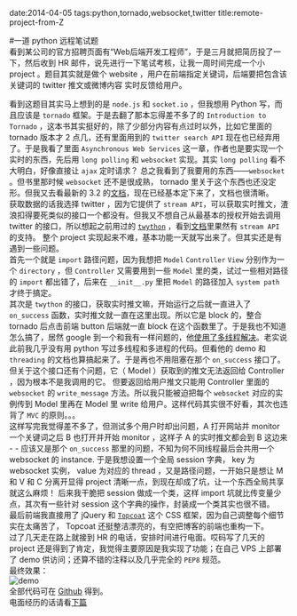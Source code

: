 date:2014-04-05
tags:python,tornado,websocket,twitter
title:remote-project-from-Z
<!---->
#一道 python 远程笔试题  
看到某公司的官方招聘页面有“Web后端开发工程师”，于是三月就把简历投了一下，然后收到 HR 邮件，说先进行一下笔试考核，让我一周时间完成一个小 project 。题目其实就是做个 website ，用户在前端指定关键词，后端要把包含该关键词的 twitter 推文或微博内容 实时反馈给用户。  
<!--more-->
看到这题目其实马上想到的是 `node.js` 和 `socket.io` ，但我想用 Python 写，而且应该是 `tornado` 框架。于是去翻了那本忘得差不多了的 `Introduction to Tornado` ，这本书其实挺好的，除了少部分内容有点过时以外，比如它里面的 tornado 版本才 2 点几，还有里面用到的 `twitter search API` 现在也已经弃用了。于是我看了里面 `Asynchronous Web Services` 这一章，作者也是要实现一个实时的东西，先后用 `long polling` 和 `websocket` 实现。其实 `long polling` 看不大明白，好像直接让 `ajax` 定时请求？ 总之我看到了我要用的东西——`websocket` 。但书里那时候 `websocket` 还不是很成熟， tornado 里关于这个东西也还没定形。但我又去看最新的 3.2 的[文档](http://www.tornadoweb.org/en/stable/websocket.html?highlight=websocket#module-tornado.websocket)，现在已经基本定下来了，文档也很清晰。  
获取数据的话我选择 twitter ，因为它提供了 `stream API`，可以获取实时推文，渣浪扣得要死类似的接口一个都没有。但我又不想自己从最基本的授权开始去调用 twitter 的接口，所以想起之前用过的 [`twython`](https://github.com/ryanmcgrath/twython) ，看到[文档](https://twython.readthedocs.org/en/latest/usage/streaming_api.html)里果然有 `stream API` 的支持。 整个 project 实现起来不难，基本功能一天就写出来了。但其实还是有遇到一些问题。  
首先一个就是 `import` 路径问题，因为我想把 `Model` `Controller` `View` 分别作为一个 `directory` ，但 `Controller` 又需要用到一些 `Model` 里的类，试过一些相对路径的 `import` 都出错了，后来在 `__init__.py` 里把 `Model` 的路径加入 `system path` 才终于搞定。  
其次是 `twython` 的接口，获取实时推文嘛，开始运行之后就一直进入了 `on_success` 函数，实时推文就一直在这里出现。所以它是 block 的，整合 tornado 后点击前端 button 后端就一直 block 在这个函数里了。于是我也不知道怎么搞了，居然 google 到一个和我有一样问题的，他[使用了多线程解决](http://rjw57.github.io/blog/2013/06/24/geolocating_tweets_with_twython/)。老实说此前我几乎没有用 python 写过多线程和多进程的代码。但看他的 demo 和 `threading` 的文档也算搞起来了。于是再也不用阻塞在那个 `on_success`  接口了。但关于这个接口还有个问题，它（ Model ）获取到的推文无法返回给 Controller ，因为根本不是我调用的它。 但要返回给用户推文只能用 Controller 里面的 `websocket` 的 `write_message` 方法。所以我只能被迫把每个 `websocket` 对应的实例传到 Model 里再在 Model 里 write 给用户。这样代码其实很不好看，其次也违背了 `MVC` 的原则。。。  
这样写完我觉得差不多了，但测试多个用户时却出问题，A 打开网站并 monitor 一个关键词之后 B 也打开并开始 monitor ，这样子 A 的实时推文都会到 B 这边来 - - 应该又是那个 `on_success` 那里的问题，不知为何不同线程最后会共用一个 websocket 的 instance. 于是我想设置一个全局 session 字典， key 为 websocket 实例， value 为对应的 thread ，又是路径问题，一开始只是想让 M 和 V 和 C 分离开显得 project 清晰一点，到现在却成了坑，让一个东西全局共享就这么麻烦！ 后来我干脆把 session 做成一个类，这样 import 坑就比传变量少点，其次有一些针对 session 这个字典的操作，封装成一个类其实也很不错。  
最后前端我直接用了  jQuery 和 [`Topcoat`](http://topcoat.io) 这个 CSS 框架，因为自己调整每个细节实在太痛苦了， Topcoat 还挺整洁漂亮的，有空把博客的前端也重构一下。  
过了几天走在路上就接到 HR 的电话，安排时间进行电面。哎码写了几天的 project 还是得到了肯定，我觉得主要原因是我实现了功能；在自己 VPS 上部署了 demo 供访问；还算不错的注释以及几乎完全的 `PEP8` 规范。  
最终效果：  
![demo](http://bcs.duapp.com/wxtuku/PcSt5YjJ5l.png)  
全部代码可在 [Github](https://github.com/yakiang/real-time_tweets) 得到。  
电面经历的话请看[下篇](/blog/remote-interviews-from-Z)
